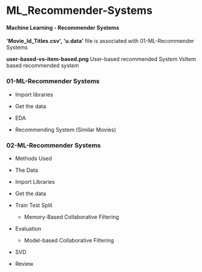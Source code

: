# ML_Recommender-Systems

#### Machine Learning - Recommender Systems

**'Movie_Id_Titles.csv', 'u.data'**
file is associated with 01-ML-Recommender Systems

**user-based-vs-item-based.png**
User-based recommended System VsItem based recommended system 

### 01-ML-Recommender Systems
- Import libraries

- Get the data

- EDA

- Recommending System (Similar Movies)


### 02-ML-Recommender Systems
- Methods Used

- The Data

- Import Libraries

- Get the data

- Train Test Split
    
    - Memory-Based Collaborative Filtering  

- Evaluation

    - Model-based Collaborative Filtering

- SVD

- Review

 
